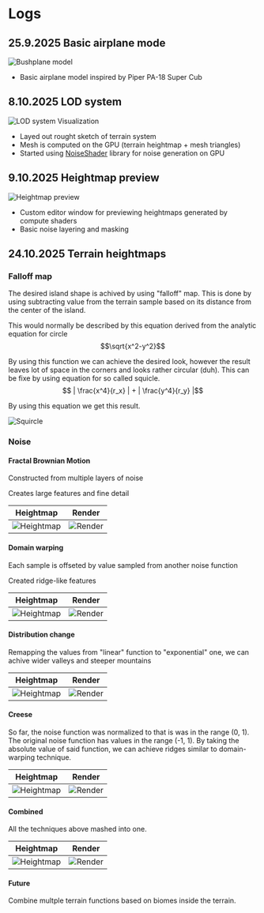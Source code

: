 # Logs

## 25.9.2025 Basic airplane mode
![Bushplane model](/Image/Airplane.png)
- Basic airplane model inspired by Piper PA-18 Super Cub

## 8.10.2025 LOD system
![LOD system Visualization](/Image/LOD.png)
- Layed out rought sketch of terrain system
- Mesh is computed on the GPU (terrain heightmap + mesh triangles)
- Started using [NoiseShader](https://github.com/keijiro/NoiseShader?tab=readme-ov-file) library for noise generation on GPU

## 9.10.2025 Heightmap preview
![Heightmap preview](/Image/Heightmap.png)
- Custom editor window for previewing heightmaps generated by compute shaders
- Basic noise layering and masking

## 24.10.2025 Terrain heightmaps
### Falloff map
The desired island shape is achived by using "falloff" map. This is done by using subtracting value from the terrain sample based on its distance from the center of the island. 

This would normally be described by this equation derived from the analytic equation for circle $$\sqrt{x^2-y^2}$$

By using this function we can achieve the desired look, however the result leaves lot of space in the corners and looks rather circular (duh). This can be fixe by using equation for so called squicle. 
$$ | \frac{x^4}{r_x} | + | \frac{y^4}{r_y} |$$

By using this equation we get this result.

![Squircle](/Image/Squircle.png)

### Noise
#### Fractal Brownian Motion
Constructed from multiple layers of noise

Creates large features and fine detail

| Heightmap                          | Render |
|------------------------------------|--------|
| ![Heightmap](/Image/FBM-plain.png) | ![Render](/Image/FBM-plain-render.png) 

#### Domain warping
Each sample is offseted by value sampled from another noise function

Created ridge-like features

| Heightmap                  | Render |
|----------------------------|--------|
| ![Heightmap](/Image/FBM-warped.png) | ![Render](/Image/FBM-warped-render.png) 

#### Distribution change
Remapping the values from "linear" function to "exponential" one, we can achive wider valleys and steeper mountains

| Heightmap                          | Render |
|------------------------------------|--------|
| ![Heightmap](/Image/FBM-warped-squered.png) | ![Render](/Image/FBM-warped-squared-render.png) 

#### Creese
So far, the noise function was normalized to that is was in the range (0, 1). The original noise function has values in the range (-1, 1). By taking the absolute value of said function, we can achieve ridges similar to domain-warping technique.

| Heightmap               | Render |
|-------------------------|--------|
| ![Heightmap](/Image/FBM-abs.png) | ![Render](/Image/FBM-abs-render.png) 

#### Combined
All the techniques above mashed into one.

| Heightmap                    | Render |
|------------------------------|--------|
| ![Heightmap](/Image/FBM-combined.png) | ![Render](/Image/FBM-combined-render.png) 

#### Future
Combine multple terrain functions based on biomes inside the terrain.